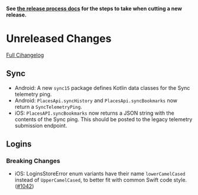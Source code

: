 **See [the release process docs](docs/howtos/cut-a-new-release.md) for the steps to take when cutting a new release.**

# Unreleased Changes

[Full Cihangelog](https://github.com/mozilla/application-services/compare/v0.30.0...master)

## Sync

- Android: A new `sync15` package defines Kotlin data classes for the Sync
  telemetry ping.
- Android: `PlacesApi.syncHistory` and `PlacesApi.syncBookmarks` now return a
  `SyncTelemetryPing`.
- iOS: `PlacesAPI.syncBookmarks` now returns a JSON string with the contents of
  the Sync ping. This should be posted to the legacy telemetry submission
  endpoint.

## Logins

### Breaking Changes

- iOS: LoginsStoreError enum variants have their name `lowerCamelCased`
  instead of `UpperCamelCased`, to better fit with common Swift code style.
  ([#1042](https://github.com/mozilla/application-services/issues/1042))
